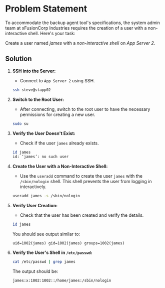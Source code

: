 # Problem Statement

To accommodate the backup agent tool's specifications, the system admin team at xFusionCorp Industries requires the creation of a user with a non-interactive shell. Here's your task:

Create a user named _james_ with a _non-interactive shell_ on _App Server 2_.

## Solution

1. **SSH into the Server:**
   - Connect to `App Server 2` using SSH.

   ```bash
   ssh steve@stapp02
   ```

2. **Switch to the Root User:**
   - After connecting, switch to the root user to have the necessary permissions for creating a new user.

   ```bash
   sudo su
   ```

3. **Verify the User Doesn't Exist:**
   - Check if the user `james` already exists.

   ```bash
   id james
   id: ‘james’: no such user
   ```

4. **Create the User with a Non-Interactive Shell:**
   - Use the `useradd` command to create the user `james` with the `/sbin/nologin` shell. This shell prevents the user from logging in interactively.

   ```bash
   useradd james -s /sbin/nologin
   ```

5. **Verify User Creation:**
   - Check that the user has been created and verify the details.

   ```bash
   id james
   ```

   You should see output similar to:

   ```
   uid=1002(james) gid=1002(james) groups=1002(james)
   ```

6. **Verify the User's Shell in `/etc/passwd`:**

   ```bash
   cat /etc/passwd | grep james
   ```

   The output should be:

   ```
   james:x:1002:1002::/home/james:/sbin/nologin
   ```
